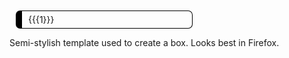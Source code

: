 <div style="margin:10px;width:50%;border:thin solid black;border-left-width:10px;-moz-border-radius:7px;-webkit-border-radius:7px;padding:5px 10px;-moz-box-shadow:2px 2px 2px rgba(0, 0, 0, 0.5)">
{{{1}}}
</div><noinclude>

Semi-stylish template used to create a box. Looks best in Firefox.

</noinclude>
